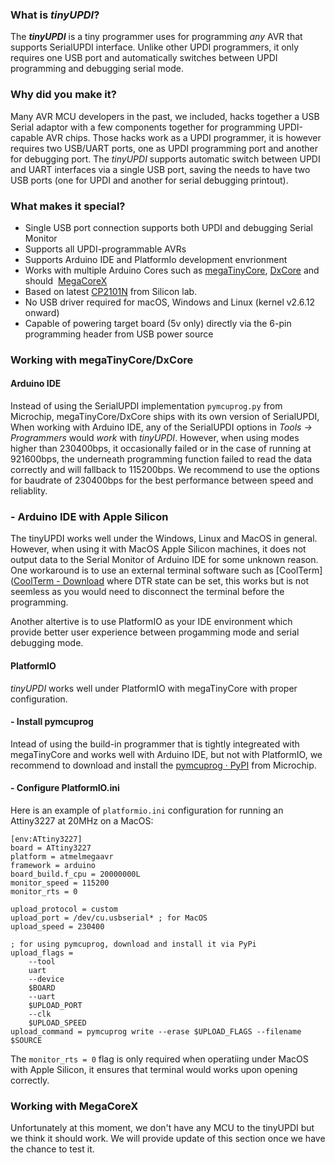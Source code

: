 ### What is *tinyUPDI*?

The ***tinyUPDI*** is a tiny programmer uses for programming *any* AVR that supports SerialUPDI interface. Unlike other UPDI programmers, it only requires one USB port and automatically switches between UPDI programming and debugging serial mode.



### Why did you make it?

Many AVR MCU developers in the past, we included, hacks together a USB Serial adaptor with a few components together for programming UPDI-capable AVR chips. Those hacks work as a UPDI programmer, it is however requires two USB/UART ports, one as UPDI programming port and another for debugging port.  The *tinyUPDI* supports automatic switch between UPDI and UART interfaces via a single USB port, saving the needs to have two USB ports (one for UPDI and another for serial debugging printout).



### What makes it special?

- Single USB port connection supports both UPDI and debugging Serial Monitor
- Supports all UPDI-programmable AVRs
- Supports Arduino IDE and PlatformIo development envrionment
- Works with multiple Arduino Cores such as [megaTinyCore](https://github.com/SpenceKonde/megaTinyCore), [DxCore](https://github.com/SpenceKonde/DxCore) and should  [MegaCoreX](https://github.com/MCUdude/MegaCoreX)
- Based on latest [CP2101N](https://www.silabs.com/documents/public/data-sheets/CP2101.pdf) from Silicon lab.
- No USB driver required for macOS, Windows and Linux (kernel v2.6.12 onward)
- Capable of powering target board (5v only) directly via the 6-pin programming header from USB power source



### Working with megaTinyCore/DxCore



#### Arduino IDE

Instead of using the SerialUPDI implementation `pymcuprog.py` from Microchip, megaTinyCore/DxCore ships with its own version of SerialUPDI, When working with Arduino IDE, any of the SerialUPDI options in *Tools -> Programmers* would *work* with *tinyUPDI*. However, when using modes higher than 230400bps, it occasionally failed or in the case of running at  921600bps, the underneath programming function failed to read the data correctly and will fallback to 115200bps. We recommend to use the options for baudrate of 230400bps for the best performance between speed and reliablity.

### - Arduino IDE with Apple Silicon

The tinyUPDI works well under the Windows, Linux and MacOS in general. However, when using it with MacOS Apple Silicon machines, it does not output data to the Serial Monitor of Arduino IDE for some unknown reason. One workaround is to use an external terminal software such as [CoolTerm]([CoolTerm - Download](https://coolterm.en.lo4d.com/windows) where DTR state can be set, this works but is not seemless as you would need to disconnect the terminal before the programming.



Another altertive is to use PlatformIO as your IDE environment which provide better user experience between progamming mode and serial debugging mode. 



#### PlatformIO

*tinyUPDI* works well under PlatformIO with megaTinyCore with proper configuration. 

#### - Install pymcuprog

Intead of using the build-in programmer that is tightly integreated with megaTinyCore and works well with Arduino IDE, but not with PlatformIO, we recommend to download and install the [pymcuprog · PyPI](https://pypi.org/project/pymcuprog/) from Microchip.

#### - Configure PlatformIO.ini

Here is an example of `platformio.ini` configuration for running an Attiny3227 at 20MHz on a MacOS:

```
[env:ATtiny3227]
board = ATtiny3227
platform = atmelmegaavr
framework = arduino
board_build.f_cpu = 20000000L
monitor_speed = 115200
monitor_rts = 0

upload_protocol = custom
upload_port = /dev/cu.usbserial* ; for MacOS
upload_speed = 230400

; for using pymcuprog, download and install it via PyPi
upload_flags =
    --tool
    uart
    --device
    $BOARD
    --uart
    $UPLOAD_PORT
    --clk
    $UPLOAD_SPEED
upload_command = pymcuprog write --erase $UPLOAD_FLAGS --filename $SOURCE

```

The `monitor_rts = 0` flag is only required when operatiing under MacOS with Apple Silicon, it ensures that terminal would works upon opening correctly.



### Working with MegaCoreX

Unfortunately at this moment, we don't have any MCU to the tinyUPDI but we think it should work. We will provide update of this section once we have the chance to test it.

